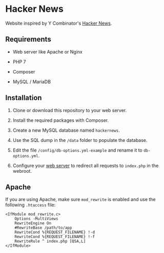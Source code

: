 # Hacker News

Website inspired by Y Combinator's [Hacker News](https://news.ycombinator.com/news).



## Requirements

* Web server like Apache or Nginx

* PHP 7

* Composer

* MySQL / MariaDB

  

## Installation

1. Clone or download this repository to your web server.

2. Install the required packages with Composer.

3. Create a new MySQL database named `hackernews`.

4. Use the SQL dump in the `/data` folder to populate the database.

5. Edit the file `/config/db-options.yml-example` and rename it to `db-options.yml`.

6. Configure your [web server](https://silex.symfony.com/doc/2.0/web_servers.html) to redirect all requests to `index.php` in the webroot.



## Apache

If you are using Apache, make sure `mod_rewrite` is enabled and use the following `.htaccess` file:

```
<IfModule mod_rewrite.c>
    Options -MultiViews
    RewriteEngine On
    #RewriteBase /path/to/app
    RewriteCond %{REQUEST_FILENAME} !-d
    RewriteCond %{REQUEST_FILENAME} !-f
    RewriteRule ^ index.php [QSA,L]
</IfModule>
```